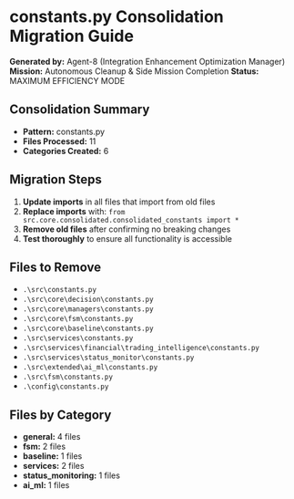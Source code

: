 # constants.py Consolidation Migration Guide

**Generated by:** Agent-8 (Integration Enhancement Optimization Manager)
**Mission:** Autonomous Cleanup & Side Mission Completion
**Status:** MAXIMUM EFFICIENCY MODE

## Consolidation Summary

- **Pattern:** constants.py
- **Files Processed:** 11
- **Categories Created:** 6

## Migration Steps

1. **Update imports** in all files that import from old files
2. **Replace imports** with: `from src.core.consolidated.consolidated_constants import *`
3. **Remove old files** after confirming no breaking changes
4. **Test thoroughly** to ensure all functionality is accessible

## Files to Remove

- `.\src\constants.py`
- `.\src\core\decision\constants.py`
- `.\src\core\managers\constants.py`
- `.\src\core\fsm\constants.py`
- `.\src\core\baseline\constants.py`
- `.\src\services\constants.py`
- `.\src\services\financial\trading_intelligence\constants.py`
- `.\src\services\status_monitor\constants.py`
- `.\src\extended\ai_ml\constants.py`
- `.\src\fsm\constants.py`
- `.\config\constants.py`

## Files by Category

- **general:** 4 files
- **fsm:** 2 files
- **baseline:** 1 files
- **services:** 2 files
- **status_monitoring:** 1 files
- **ai_ml:** 1 files

